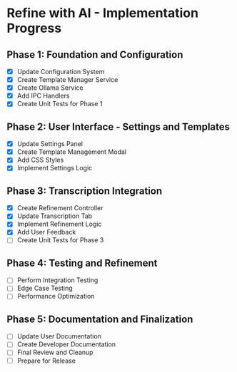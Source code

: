 # Refine with AI - Implementation Progress

## Phase 1: Foundation and Configuration
- [x] Update Configuration System
- [x] Create Template Manager Service
- [x] Create Ollama Service
- [x] Add IPC Handlers
- [x] Create Unit Tests for Phase 1

## Phase 2: User Interface - Settings and Templates
- [x] Update Settings Panel
- [x] Create Template Management Modal
- [x] Add CSS Styles
- [x] Implement Settings Logic

## Phase 3: Transcription Integration
- [x] Create Refinement Controller
- [x] Update Transcription Tab
- [x] Implement Refinement Logic
- [x] Add User Feedback
- [ ] Create Unit Tests for Phase 3

## Phase 4: Testing and Refinement
- [ ] Perform Integration Testing
- [ ] Edge Case Testing
- [ ] Performance Optimization

## Phase 5: Documentation and Finalization
- [ ] Update User Documentation
- [ ] Create Developer Documentation
- [ ] Final Review and Cleanup
- [ ] Prepare for Release